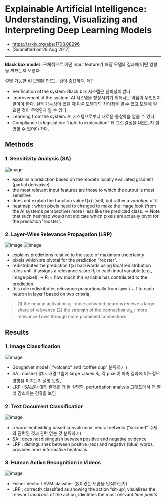 # Explainable Artificial Intelligence: Understanding, Visualizing and Interpreting Deep Learning Models
- https://arxiv.org/abs/1708.08296
- [Submitted on 28 Aug 2017]
---

**Black box mode**l : 구체적으로 어떤 input feature가 해당 모델의 결과에 어떤 영향을 끼쳤는지 모른다.     



설명 가능한 AI 모델을 만드는 것이 중요하다. 왜?
- Verification of the system: Black box 시스템은 신뢰성이 없다.
- Improvement of the system: AI 시스템을 향상시키기 위해서는 약점이 무엇인지 알아야 한다. 설명 가능성이 있을 때 다른 모델과의 차이점을 알 수 있고 모델에 필요한 것이 무엇인지 알 수 있다.
- Learning from the system: AI 시스템으로부터 새로운 통찰력을 얻을 수 있다. 
- Compliance to legislation: “right to explanation” 왜 그런 결정을 내렸는지 설명할 수 있어야 한다.

## Methods
### 1. Sensitivity Analysis (SA)
![image](https://user-images.githubusercontent.com/70581043/130353432-82ace53f-fae2-482c-810d-138a79406f36.png)
- explains a prediction based on the model’s locally evaluated gradient (partial derivative).
- the most relevant input features are those to which the output is most sensitive
- does not explain the function value f(x) itself, but rather a _variation_ of it
- heatmap : which pixels need to changed to make the image look (from the AI system’s perspective) more / less like the predicted class. → Note that such heatmap would not indicate which pixels are actually pivot for the prediction “rooster”.

### 2. Layer-Wise Relevance Propagation (LRP)
![image](https://user-images.githubusercontent.com/70581043/130353539-39315d80-b743-4307-9561-b7f7f38a7910.png)
![image](https://user-images.githubusercontent.com/70581043/130353570-a2e6db69-59f2-4405-a9b5-e811fb219afb.png)
- explains predictions relative to the state of maximum uncertainty
- pixels which are pivotal for the prediction “rooster”.
- redistributes the prediction f(x) backwards using local redistribution rules until it assigns a relevance score R<sub>i</sub> to each input variable (e.g., image pixel). →  R<sub>i</sub> = how much this variable has contributed to the prediction.
- this rule redistributes relevance proportionally from layer _l + 1_ to each neuron in layer _l_ based on two criteria,
> (1) the neuron activation x<sub>j</sub> : more activated neurons receive a larger share of relevance
> (2) the strength of the connection w<sub>jk</sub> : more relevance flows through more prominent connections

## Results
### 1. Image Classification
![image](https://user-images.githubusercontent.com/70581043/130353783-5600187c-d03f-468e-8b86-e7613af1f06b.png)
- GoogleNet model ( “volcano” and “coffee cup” 분류하기 )
- SA : noise가 많다. 배경그림에 large values R<sub>i</sub>, 각 pixel이 예측 결과에 어느정도 영향을 미치는지 설명 못함, 
- LRP : SA보다 예측 결과를 더 잘 설명함, perturbation analysis 그래프에서 더 빨리 감소하는 경향을 보임 

### 2. Text Document Classification
![image](https://user-images.githubusercontent.com/70581043/130353906-13ffae1c-a474-4011-8165-9d29626e0c3f.png)
- a word-embedding based convolutional neural network (“sci.med” 주제와 관련된 것과 관련 없는 것 분류하기)
- SA : does not distinguish between positive and negative evidence
- LRP : distinguishes between positive (red) and negative (blue) words, provides more informative heatmaps

### 3. Human Action Recognition in Videos
![image](https://user-images.githubusercontent.com/70581043/130354001-60b27661-45ca-4ba2-a9a5-70c080b55a9c.png)
- Fisher Vector / SVM classifier (앉아있는 모습을 인식하는지)
- LRP : correctly classified as showing the action “sit-up”, visualizes the relevant _locations_ of the action, identifies the most relevant _time points_